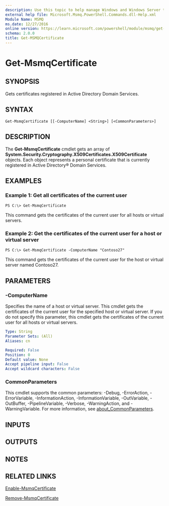 ```yaml
---
description: Use this topic to help manage Windows and Windows Server technologies with Windows PowerShell.
external help file: Microsoft.Msmq.PowerShell.Commands.dll-Help.xml
Module Name: MSMQ
ms.date: 12/27/2016
online version: https://learn.microsoft.com/powershell/module/msmq/get-msmqcertificate?view=windowsserver2016-ps&wt.mc_id=ps-gethelp
schema: 2.0.0
title: Get-MSMQCertificate
---
```


# Get-MsmqCertificate

## SYNOPSIS
Gets certificates registered in Active Directory Domain Services.

## SYNTAX

```
Get-MsmqCertificate [[-ComputerName] <String>] [<CommonParameters>]
```

## DESCRIPTION
The **Get-MsmqCertificate** cmdlet gets an array of **System.Security.Cryptography.X509Certificates.X509Certificate** objects.
Each object represents a personal certificate that is currently registered in Active Directory® Domain Services.

## EXAMPLES

### Example 1: Get all certificates of the current user
```
PS C:\> Get-MsmqCertificate
```

This command gets the certificates of the current user for all hosts or virtual servers.

### Example 2: Get the certificates of the current user for a host or virtual server
```
PS C:\> Get-MsmqCertificate -ComputerName "Contoso27"
```

This command gets the certificates of the current user for the host or virtual server named Contoso27.

## PARAMETERS

### -ComputerName
Specifies the name of a host or virtual server.
This cmdlet gets the certificates of the current user for the specified host or virtual server.
If you do not specify this parameter, this cmdlet gets the certificates of the current user for all hosts or virtual servers.

```yaml
Type: String
Parameter Sets: (All)
Aliases: cn

Required: False
Position: 0
Default value: None
Accept pipeline input: False
Accept wildcard characters: False
```

### CommonParameters
This cmdlet supports the common parameters: -Debug, -ErrorAction, -ErrorVariable, -InformationAction, -InformationVariable, -OutVariable, -OutBuffer, -PipelineVariable, -Verbose, -WarningAction, and -WarningVariable. For more information, see [about_CommonParameters](https://go.microsoft.com/fwlink/?LinkID=113216).

## INPUTS

## OUTPUTS

## NOTES

## RELATED LINKS

[Enable-MsmqCertificate](./Enable-MSMQCertificate.md)

[Remove-MsmqCertificate](./Remove-MsmqCertificate.md)

